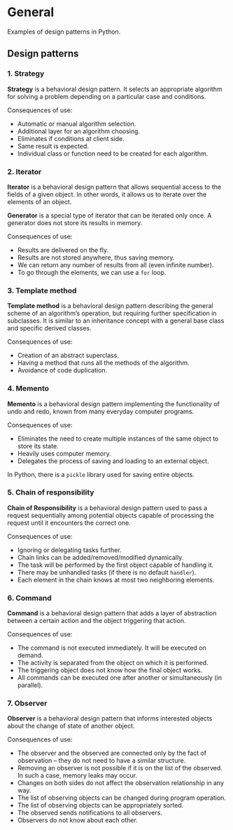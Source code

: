 # General
Examples of design patterns in Python.

## Design patterns

### 1. Strategy

**Strategy** is a behavioral design pattern. It selects an appropriate algorithm for solving a problem depending on a particular case and conditions.

Consequences of use:
- Automatic or manual algorithm selection.
- Additional layer for an algorithm choosing.
- Eliminates if conditions at client side.
- Same result is expected.
- Individual class or function need to be created for each algorithm.

### 2. Iterator

**Iterator** is a behavioral design pattern that allows sequential access to the fields of a given object. In other words, it allows us to iterate over the elements of an object.

**Generator** is a special type of iterator that can be iterated only once. A generator does not store its results in memory.

Consequences of use:
- Results are delivered on the fly.
- Results are not stored anywhere, thus saving memory.
- We can return any number of results from all (even infinite number).
- To go through the elements, we can use a `for` loop.

### 3. Template method

**Template method** is a behavioral design pattern describing the general scheme of an algorithm’s operation, but requiring further specification in subclasses. It is similar to an inheritance concept with a general base class and specific derived classes.

Consequences of use:
- Creation of an abstract superclass.
- Having a method that runs all the methods of the algorithm.
- Avoidance of code duplication.

### 4. Memento

**Memento** is a behavioral design pattern implementing the functionality of undo and redo, known from many everyday computer programs.

Consequences of use:
- Eliminates the need to create multiple instances of the same object to store its state.
- Heavily uses computer memory.
- Delegates the process of saving and loading to an external object.

In Python, there is a `pickle` library used for saving entire objects.

### 5. Chain of responsibility

**Chain of Responsibility** is a behavioral design pattern used to pass a request sequentially among potential objects capable of processing the request until it encounters the correct one.

Consequences of use:
- Ignoring or delegating tasks further.
- Chain links can be added/removed/modified dynamically.
- The task will be performed by the first object capable of handling it.
- There may be unhandled tasks (if there is no default `handler`).
- Each element in the chain knows at most two neighboring elements.

### 6. Command

**Command** is a behavioral design pattern that adds a layer of abstraction between a certain action and the object triggering that action.

Consequences of use:
- The command is not executed immediately. It will be executed on demand.
- The activity is separated from the object on which it is performed.
- The triggering object does not know how the final object works.
- All commands can be executed one after another or simultaneously (in parallel).

### 7. Observer

**Observer** is a behavioral design pattern that informs interested objects about the change of state of another object.

Consequences of use:
- The observer and the observed are connected only by the fact of observation – they do not need to have a similar structure.
- Removing an observer is not possible if it is on the list of the observed. In such a case, memory leaks may occur.
- Changes on both sides do not affect the observation relationship in any way.
- The list of observing objects can be changed during program operation.
- The list of observing objects can be appropriately sorted.
- The observed sends notifications to all observers.
- Observers do not know about each other.